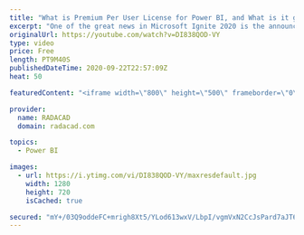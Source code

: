 ```yaml
---
title: "What is Premium Per User License for Power BI, and What is it good for"
excerpt: "One of the great news in Microsoft Ignite 2020 is the announcement of a new licensing plan for Microsoft Power BI, called Premium Per User, or Premium Gen2. In this article, I'll explain what that is, and how this can be helpful for Power BI users. Read my article here to find links to study more: https://radacad.com/what-is-premium-per-user-license-for-power-bi-and-what-is-it-good-for"
originalUrl: https://youtube.com/watch?v=DI838QOD-VY
type: video
price: Free
length: PT9M40S
publishedDateTime: 2020-09-22T22:57:09Z
heat: 50

featuredContent: "<iframe width=\"800\" height=\"500\" frameborder=\"0\" src=\"https://www.youtube.com/embed/DI838QOD-VY\" allow=\"accelerometer; autoplay; encrypted-media; gyroscope; picture-in-picture\" allowfullscreen></iframe>"

provider:
  name: RADACAD
  domain: radacad.com

topics:
  - Power BI

images:
  - url: https://i.ytimg.com/vi/DI838QOD-VY/maxresdefault.jpg
    width: 1280
    height: 720
    isCached: true

secured: "mY+/03Q9oddeFC+mrigh8Xt5/YLod613wxV/LbpI/vgmVxN2CcJsPard7aJT6xjML1MMOWgYYl+PNwPbpdjVwRYaOywzZYlwvBuF7sr8PNM/Hrn1oBb5JVnDS1eZEdhIzBwPUW29iHXPahumm4b8MXgaLzolXvv2oZvIjgUTTTa+k3o9xtOfTgJpArDCoOTzm3wektx1JHavTViUI2SeK9RWqLyg0ZroaPKNH+7woyIuT0nyBgVxOVF3NZeC1L0qCPkg/n9b6YX/Xqzxx+jDgi4bXNUdfcNUp92mNpeW+GZlbAs0f2uJbcFXWdI32lhxbvLX3oU5zAc92ebvXedQpNo+51SuXUqq+vsa+sr8nSjDzytDb4EQepjYzXQz/Bh22MpJaVxPUIIQrPAZYJSFllIHsi+cwmHH3sAnKI0AX7Q=;P5EaqtksvuaAhD+ON41NQA=="
---
```


